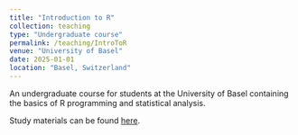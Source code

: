 ```yaml
---
title: "Introduction to R"
collection: teaching
type: "Undergraduate course"
permalink: /teaching/IntroToR
venue: "University of Basel"
date: 2025-01-01
location: "Basel, Switzerland"
---
```


An undergraduate course for students at the University of Basel containing the basics of R programming and statistical analysis.

Study materials can be found [here](https://ivanek.github.io/introductionToR/).

